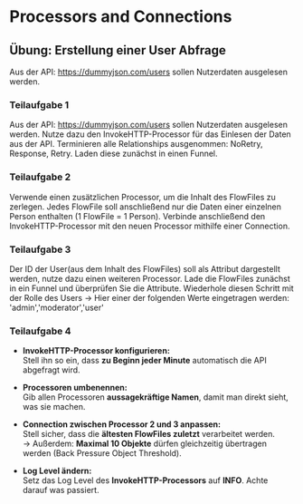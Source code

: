 # Processors and Connections

## Übung: Erstellung einer User Abfrage

Aus der API: <https://dummyjson.com/users> sollen Nutzerdaten ausgelesen werden.

### Teilaufgabe 1

Aus der API: <https://dummyjson.com/users> sollen Nutzerdaten ausgelesen werden.
Nutze dazu den InvokeHTTP-Processor für das Einlesen der Daten aus der API.
Terminieren alle Relationships ausgenommen: NoRetry, Response, Retry. Laden diese zunächst in einen Funnel.

### Teilaufgabe 2

Verwende einen zusätzlichen Processor, um die Inhalt des FlowFiles zu zerlegen.
Jedes FlowFile soll anschließend nur die Daten einer einzelnen Person enthalten (1 FlowFile = 1 Person).
Verbinde anschließend den InvokeHTTP-Processor mit den neuen Processor mithilfe einer Connection.

### Teilaufgabe 3

Der ID der User(aus dem Inhalt des FlowFiles) soll als Attribut dargestellt werden, nutze dazu einen weiteren Processor.
Lade die FlowFiles zunächst in ein Funnel und überprüfen Sie die Attribute.
Wiederhole diesen Schritt mit der Rolle des Users
-> Hier einer der folgenden Werte eingetragen werden: 'admin','moderator','user'

### Teilaufgabe 4

- **InvokeHTTP-Processor konfigurieren:**  
  Stell ihn so ein, dass **zu Beginn jeder Minute** automatisch die API abgefragt wird.

- **Processoren umbenennen:**  
  Gib allen Processoren **aussagekräftige Namen**, damit man direkt sieht, was sie machen.

- **Connection zwischen Processor 2 und 3 anpassen:**  
  Stell sicher, dass die **ältesten FlowFiles zuletzt** verarbeitet werden.  
  → Außerdem: **Maximal 10 Objekte** dürfen gleichzeitig übertragen werden (Back Pressure Object Threshold).

- **Log Level ändern:**  
  Setz das Log Level des **InvokeHTTP-Processors** auf **INFO**. Achte darauf was passiert.

